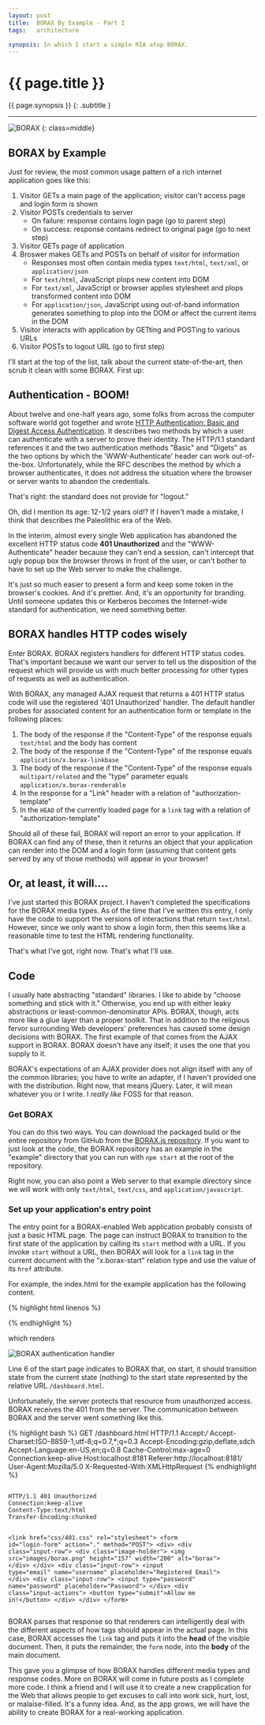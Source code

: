 ```yaml
---
layout: post
title:  BORAX By Example - Part I
tags:   architecture

synopsis: In which I start a simple RIA atop BORAX.
---
```


# {{ page.title }}

{{ page.synopsis }}
{: .subtitle }

-----

![BORAX](/img/borax.png)
{: class=middle}

## BORAX by Example

Just for review, the most common usage pattern of a rich internet application
goes like this:

1. Visitor GETs a main page of the application; visitor can't access page and
   login form is shown
1. Visitor POSTs credentials to server
   * On failure: response contains login page (go to parent step)
   * On success: response contains redirect to original page (go to next step)
1. Visitor GETs page of application
1. Broswer makes GETs and POSTs on behalf of visitor for information
   * Responses most often contain media types ``text/html``, ``text/xml``, or
     ``application/json``
   * For ``text/html``, JavaScript plops new content into DOM
   * For ``text/xml``, JavaScript or browser applies stylesheet and plops
     transformed content into DOM
   * For ``application/json``, JavaScript using out-of-band information
     generates something to plop into the DOM or affect the current items in
     the DOM
1. Visitor interacts with application by GETting and POSTing to various URLs
1. Visitor POSTs to logout URL (go to first step)

I'll start at the top of the list, talk about the current state-of-the-art,
then scrub it clean with some BORAX. First up:

## Authentication - BOOM!

About twelve and one-half years ago, some folks from across the computer
software world got together and wrote
[HTTP Authentication: Basic and Digest Access Authentication](http://www.ietf.org/rfc/rfc2617.txt).
It describes two methods by which a user can authenticate with a server to
prove their identity. The HTTP/1.1 standard references it and the two
authentication methods "Basic" and "Digets" as the two options by which the
'WWW-Authenticate' header can work out-of-the-box. Unfortunately, while the
RFC describes the method by which a browser authenticates, it does not address
the situation where the browser or server wants to abandon the credentials.

That's right: the standard does not provide for "logout."

Oh, did I mention its age: 12-1/2 years old!? If I haven't made a mistake, I
think that describes the Paleolithic era of the Web.

In the interim, almost every single Web application has abandoned the
excellent HTTP status code **401 Unauthorized** and the "WWW-Authenticate"
header because they can't end a session, can't intercept that ugly popup box
the browser throws in front of the user, or can't bother to have to set up
the Web server to make the challenge.

It's just so much easier to present a form and keep some token in the
browser's cookies. And it's prettier. And, it's an opportunity for branding.
Until someone updates this or Kerberos becomes the Internet-wide standard for
authentication, we need something better.

## BORAX handles HTTP codes wisely

Enter BORAX. BORAX registers handlers for different HTTP status codes. That's
important because we want our server to tell us the disposition of the request
which will provide us with much better processing for other types of requests
as well as authentication.

With BORAX, any managed AJAX request that returns a 401 HTTP status code will
use the registered '401 Unauthorized' handler. The default handler probes for
associated content for an authentication form or template in the following
places:

1. The body of the response if the "Content-Type" of the response equals
   ``text/html`` and the body has content
1. The body of the response if the "Content-Type" of the response equals
   ``application/x.borax-linkbase``
1. The body of the response if the "Content-Type" of the response equals
   ``multipart/related`` and the "type" parameter equals
   ``application/x.borax-renderable``
1. In the response for a "Link" header with a relation of
   "authorization-template"
1. In the ``HEAD`` of the currently loaded page for a ``link`` tag with a
   relation of "authorization-template"

Should all of these fail, BORAX will report an error to your application. If
BORAX can find any of these, then it returns an object that your application
can render into the DOM and a login form (assuming that content gets served
by any of those methods) will appear in your browser!

## Or, at least, it will....

I've just started this BORAX project. I haven't completed the specifications
for the BORAX media types. As of the time that I've written this entry, I only
have the code to support the versions of interactions that return
``text/html``. However, since we only want to show a login form, then this
seems like a reasonable time to test the HTML rendering functionality.

That's what I've got, right now. That's what I'll use.

## Code

I usually hate abstracting "standard" libraries. I like to abide by "choose
something and stick with it." Otherwise, you end up with either leaky
abstractions or least-common-denominator APIs. BORAX, though, acts more like
a glue layer than a proper toolkit. That in addition to the religious fervor
surrounding Web developers' preferences has caused some design decisions with
BORAX. The first example of that comes from the AJAX support in BORAX. BORAX
doesn't have any itself; it uses the one that you supply to it.

BORAX's expectations of an AJAX provider does not align itself with any of the
common libraries; you have to write an adapter, if I haven't provided one with
the distribution. Right now, that means jQuery. Later, it will mean whatever
you or I write. I *really like* FOSS for that reason.

### Get BORAX

You can do this two ways. You can download the packaged build or the entire
repository from GitHub from the
[BORAX.js repository](https://github.com/realistschuckle/boraxjs). If you want
to just look at the code, the BORAX repository has an example in the
"example" directory that you can run with ``npm start`` at the root of the
repository.

Right now, you can also point a Web server to that example directory since we
will work with only ``text/html``, ``text/css``, and
``application/javascript``.

### Set up your application's entry point

The entry point for a BORAX-enabled Web application probably consists of just
a basic HTML page. The page can instruct BORAX to transition to the first 
state of the application by calling its ``start`` method with a URL. If you
invoke ``start`` without a URL, then BORAX will look for a ``link`` tag in
the current document with the "x.borax-start" relation type and use the
value of its ``href`` attribute.

For example, the index.html for the example application has the following
content.

{% highlight html linenos %}
<!DOCTYPE html>
<html>
  <head>
    <title>Example BORAX Application</title>
    <link href="/css/index.css" rel="stylesheet">
    <link href="/dashboard.html" rel="x.borax-start">
    <script src="/scripts/jquery-1.7.1.js"></script>
    <script src="/scripts/borax.js"></script>
    <script>
      function handlerContent(renderable) {
        renderable.execute();
        renderable.render(document.body);
        renderable.executeDeferred();
      }
      borax.withAjax(borax.jQuery);
      borax.start(handlerContent);
    </script>
  </head>
  <body>
    
  </body>
</html>
{% endhighlight %}

which renders

![BORAX authentication handler](/img/borax-auth-1.png)

Line 6 of the start page indicates to BORAX that, on start, it should 
transition state from the current state (nothing) to the start state
represented by the relative URL ``/dashboard.html``.

Unfortunately, the server protects that resource from unauthorized access.
BORAX receives the 401 from the server. The communication between BORAX and
the server went something like this.

{% highlight bash %}
GET /dashboard.html HTTP/1.1
Accept:*/*
Accept-Charset:ISO-8859-1,utf-8;q=0.7,*;q=0.3
Accept-Encoding:gzip,deflate,sdch
Accept-Language:en-US,en;q=0.8
Cache-Control:max-age=0
Connection:keep-alive
Host:localhost:8181
Referer:http://localhost:8181/
User-Agent:Mozilla/5.0
X-Requested-With:XMLHttpRequest
{% endhighlight %}

<div class="highlight">
<pre>
<code>
HTTP/1.1 401 Unauthorized
Connection:keep-alive
Content-Type:text/html
Transfer-Encoding:chunked

&lt;link href="css/401.css" rel="stylesheet"&gt;
&lt;form id="login-form" action="." method="POST"&gt;
  &lt;div&gt;
    &lt;div class="input-row"&gt;
      &lt;div class="image-holder"&gt;
        &lt;img src="images/borax.png" height="157" width="200" alt="borax"&gt;
      &lt;/div&gt;
    &lt;/div&gt;
    &lt;div class="input-row"&gt;
      &lt;input type="email" name="username" placeholder="Registered Email"&gt;
    &lt;/div&gt;
    &lt;div class="input-row"&gt;
      &lt;input type="password" name="password" placeholder="Password"&gt;
    &lt;/div&gt;
    &lt;div class="input-actions"&gt;
      &lt;button type="submit"&gt;Allow me in!&lt;/button&gt;
    &lt;/div&gt;
  &lt;/div&gt;
&lt;/form&gt;
</code>
</pre>
</div>

BORAX parses that response so that renderers can intelligently deal with the
different aspects of how tags should appear in the actual page. In this case,
BORAX accesses the ``link`` tag and puts it into the **head** of the visible
document. Then, it puts the remainder, the ``form`` node, into the **body** of
the main document.

This gave you a glimpse of how BORAX handles different media types and
response codes. More on BORAX will come in future posts as I complete more
code. I think a friend and I will use it to create a new crapplication for the
Web that allows people to get excuses to call into work sick, hurt, lost, or
malaise-filled. It's a funny idea. And, as the app grows, we will have the
ability to create BORAX for a real-working application.

